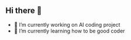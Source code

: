 ## Hi there 👋
- 🔭 I’m currently working on AI coding project
- 🌱 I’m currently learning how to be good coder
<!--
**kerxinlimcyber/kerxinlimcyber** is a ✨ _special_ ✨ repository because its `README.md` (this file) appears on your GitHub profile.

Here are some ideas to get you started:

- 🔭 I’m currently working on AI coding project
- 🌱 I’m currently learning how to be good coder
- 👯 I’m looking to collaborate on ...
- 🤔 I’m looking for help with ...
- ⚡ Fun fact: ...
-->
